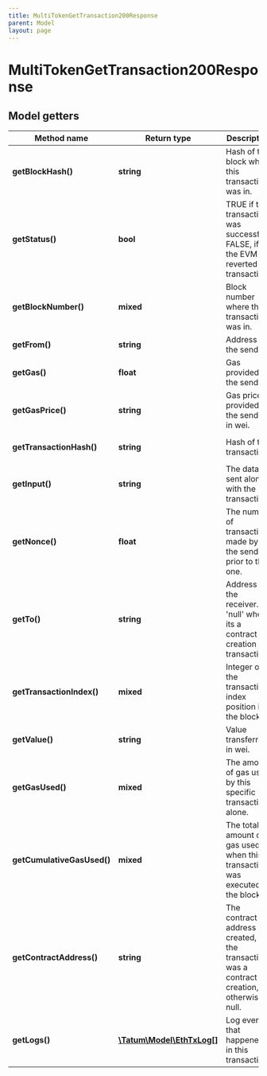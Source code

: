 ```yaml
---
title: MultiTokenGetTransaction200Response
parent: Model
layout: page
---
```


# MultiTokenGetTransaction200Response

## Model getters

Method name | Return type | Description | Notes
------------ | ------------- | ------------- | -------------
**getBlockHash()** | **string** | Hash of the block where this transaction was in. | ex.: `0xcf2c40f475e78c7c19778e1ae999a0e371c9319b38182ea15dc94536f13f9137` [optional]
**getStatus()** | **bool** | TRUE if the transaction was successful, FALSE, if the EVM reverted the transaction. | ex.: `true` [optional]
**getBlockNumber()** | **mixed** | Block number where this transaction was in. | ex.: `6470854` [optional]
**getFrom()** | **string** | Address of the sender. | ex.: `0x81b7E08F65Bdf5648606c89998A9CC8164397647` [optional]
**getGas()** | **float** | Gas provided by the sender. | ex.: `21000` [optional]
**getGasPrice()** | **string** | Gas price provided by the sender in wei. | ex.: `1000000000` [optional]
**getTransactionHash()** | **string** | Hash of the transaction. | ex.: `0xe6e7340394958674cdf8606936d292f565e4ecc476aaa8b258ec8a141f7c75d7` [optional]
**getInput()** | **string** | The data sent along with the transaction. | ex.: `0x` [optional]
**getNonce()** | **float** | The number of transactions made by the sender prior to this one. | ex.: `26836405` [optional]
**getTo()** | **string** | Address of the receiver. 'null' when its a contract creation transaction. | ex.: `0xbC546fa1716Ed886967cf73f40e8F2F5e623a92d` [optional]
**getTransactionIndex()** | **mixed** | Integer of the transactions index position in the block. | ex.: `3` [optional]
**getValue()** | **string** | Value transferred in wei. | ex.: `1000000000000000000` [optional]
**getGasUsed()** | **mixed** | The amount of gas used by this specific transaction alone. | ex.: `21000` [optional]
**getCumulativeGasUsed()** | **mixed** | The total amount of gas used when this transaction was executed in the block. | ex.: `314159` [optional]
**getContractAddress()** | **string** | The contract address created, if the transaction was a contract creation, otherwise null. | ex.: `0x81b7E08F65Bdf5648606c89998A9CC8164397647` [optional]
**getLogs()** | [**\Tatum\Model\EthTxLog[]**](../EthTxLog) | Log events, that happened in this transaction. | ex.: `null` [optional]

